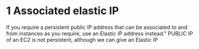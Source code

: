 
# 1 Associated elastic IP

If you require a persistent public IP address that can be associated to and from instances as you require, use an Elastic IP address instead." PUBLIC IP of an EC2 is not persistent, although we can give an Elastic IP

